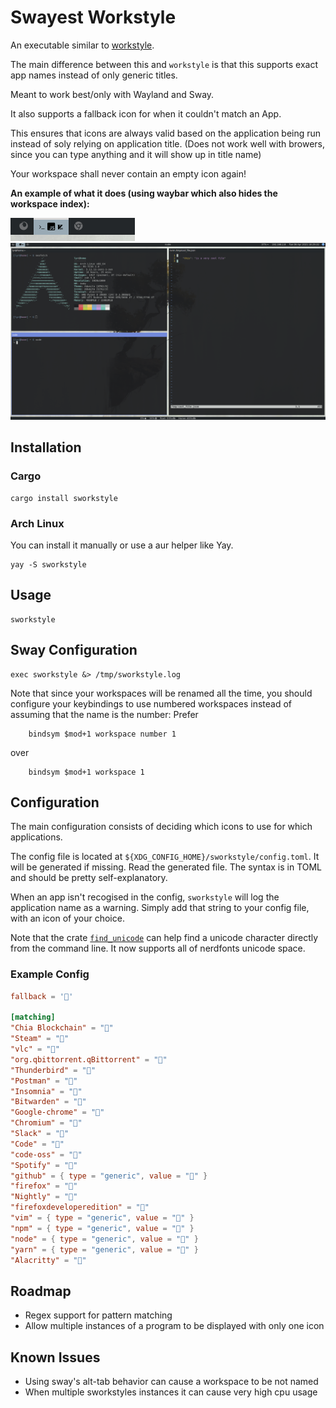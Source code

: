 # Swayest Workstyle

An executable similar to [workstyle](https://github.com/pierrechevalier83/workstyle).

The main difference between this and `workstyle` is that this supports exact app names instead of only generic titles.

Meant to work best/only with Wayland and Sway.

It also supports a fallback icon for when it couldn't match an App.

This ensures that icons are always valid based on the application being run instead of soly relying on application title. (Does not work well with browers, since you can type anything and it will show up in title name)

Your workspace shall never contain an empty icon again!

**An example of what it does (using waybar which also hides the workspace index):**

<img src="./screenshots/bar.png">
<br />
<img src="./screenshots/desktop.png" width="1000">

## Installation

### Cargo

```
cargo install sworkstyle
```

### Arch Linux

You can install it manually or use a aur helper like Yay.

```
yay -S sworkstyle
```

## Usage

```
sworkstyle
```

## Sway Configuration

```
exec sworkstyle &> /tmp/sworkstyle.log
```

Note that since your workspaces will be renamed all the time, you should configure your keybindings to use numbered workspaces instead of assuming that the name is the number:
Prefer

```
    bindsym $mod+1 workspace number 1
```

over

```
    bindsym $mod+1 workspace 1
```

## Configuration

The main configuration consists of deciding which icons to use for which applications.

The config file is located at `${XDG_CONFIG_HOME}/sworkstyle/config.toml`. It will be generated if missing. Read the generated file. The syntax is in TOML and should be pretty self-explanatory.

When an app isn't recogised in the config, `sworkstyle` will log the application name as a warning.
Simply add that string to your config file, with an icon of your choice.

Note that the crate [`find_unicode`](https://github.com/pierrechevalier83/find_unicode/) can help find a unicode character directly from the command line. It now supports all of nerdfonts unicode space.

### Example Config

```toml
fallback = ''

[matching]
"Chia Blockchain" = ""
"Steam" = ""
"vlc" = ""
"org.qbittorrent.qBittorrent" = ""
"Thunderbird" = ""
"Postman" = ""
"Insomnia" = ""
"Bitwarden" = ""
"Google-chrome" = ""
"Chromium" = ""
"Slack" = ""
"Code" = ""
"code-oss" = ""
"Spotify" = ""
"github" = { type = "generic", value = "" }
"firefox" = ""
"Nightly" = ""
"firefoxdeveloperedition" = ""
"vim" = { type = "generic", value = "" }
"npm" = { type = "generic", value = "" }
"node" = { type = "generic", value = "" }
"yarn" = { type = "generic", value = "" }
"Alacritty" = ""
```

## Roadmap

- Regex support for pattern matching
- Allow multiple instances of a program to be displayed with only one icon

## Known Issues

- Using sway's alt-tab behavior can cause a workspace to be not named
- When multiple sworkstyles instances it can cause very high cpu usage
